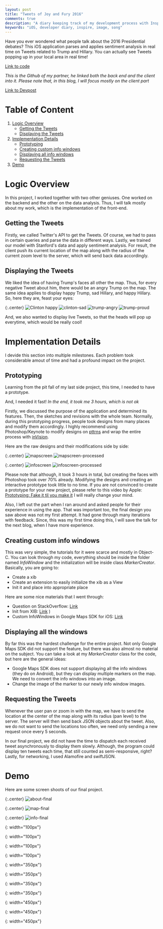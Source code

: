 ```yaml
---
layout: post
title: "Tweets of Joy and Fury 2016"
comments: true
description: "A diary keeping track of my development process with Inspire"
keywords: "iOS, developer diary, inspire, image, song"
---
```


Have you ever wondered what people talk about the 2016 Presidential debates? This iOS application parses and applies sentiment analysis in real time on Tweets related to Trump and Hillary. You can actually see Tweets popping up in your local area in real time!

[Link to code](https://github.com/awernick/TweetsOfJoyAndFury2016)

*This is the Github of my partner, he linked both the back end and the client into it. Please note that, in this blog, I will focus mostly on the client part*

[Link to Devpost](http://devpost.com/software/tweets-of-joy-and-fury-2016)

# Table of Content
1. [Logic Overview](#logic-overview)
	* [Getting the Tweets](#getting-the-tweets)
	* [Displaying the Tweets](#displaying-the-tweets)
2. [Implementation Details](#implementation-details)
	* [Prototyping](#prototyping)
	* [Creating custom info windows](#creating-custome-info-windows)
	* [Displaying all info windows](#displaying-all-info-windows)
	* [Requesting the Tweets](#requesting-the-tweets)
3. [Demo](#demo)


# Logic Overview
In this project, I worked together with two other geniuses. One worked on the backend and the other on the data analysis. Thus, I will talk mostly about my work, which is the implementation of the front-end.

## Getting the Tweets

Firstly, we called Twitter's API to get the Tweets. Of course, we had to pass in certain queries and parse the data in different ways. Lastly, we trained our model with Stanford's data and apply sentiment analysis. For result, the client push its current location of the map along with the radius of the current zoom level to the server, which will send back data accordingly.

## Displaying the Tweets

We liked the idea of having Trump's faces all other the map. Thus, for every negative Tweet about him, there would be an angry Trump on the map. The same idea applies to display happy Trump, sad Hillary, and happy Hillary. So, here they are, feast your eyes:

{:.center}
![Clinton happy][clinton-happy] ![clinton-sad][clinton-sad] ![trump-angry][trump-angry] ![trump-proud][trump-proud]

And, we also wanted to display live Tweets, so that the heads will pop up everytime, which would be really cool!

# Implementation Details
I devide this section into multiple milestones. Each problem took considerable amout of time and had a profound impact on the project.

## Prototyping
Learning from the pit fall of my last side project, this time, I needed to have a prototype.

And, I needed it fast! *In the end, it took me 3 hours, which is not ok*

Firstly, we discussed the purpose of the application and determined its features. Then, the sketches and revisions with the whole team. Normally, during this prototyping progress, people took designs from many places and modify them accordingly. I highly recommend using Photoshop/Keynote to modify designs on [pttrns](http://pttrns.com/) and wrap the entire process with [inVision](https://www.invisionapp.com/).

Here are the raw designs and their modifications side by side:

{:.center}
![mapscreen][mapscreen] ![mapscreen-processed][mapscreen-processed]

{:.center}
![infoscreen][infoscreen] ![infoscreen-processed][infoscreen-processed]

Please note that although, it took 3 hours in total, but creating the faces with Photoshop took over 70% already. Modifying the designs and creating an interactive prototype took little to no time. If you are not convinced to create a prototype for your new project, please refer to this video by Apple: [Prototyping: Fake it til you make it](https://developer.apple.com/videos/play/wwdc2014/223/) I will really change your mind.

Also, I left out the part when I ran around and asked people for their experience in using the app. That was important too, the final design you saw above was not my first attempt. It had gone through many iterations with feedback. Since, this was my first time doing this, I will save the talk for the next blog, when I have more experience.

## Creating custom info windows
This was very simple, the tutorials for it were scarce and mostly in Object-C. You can look through my code, everything should be inside the folder named *InfoWindow* and the initialization will be inside class *MarkerCreator*. Basically, you are going to:

* Create a xib
* Create an extension to easily initialize the xib as a View
* Init it and place into appropriate place

Here are some nice materials that I went through:

* Question on StackOverflow: [Link](http://stackoverflow.com/questions/16746765/custom-info-window-for-google-maps)
* Init from XIB: [Link](http://stackoverflow.com/questions/25513271/how-to-initialise-a-uiview-class-with-a-xib-file-in-swift-ios)
)
* Custom InfoWindows in Google Maps SDK for iOS: [Link](https://www.youtube.com/watch?v=ILiBXYscsyY)

## Displaying all the windows
By far this was the hardest challenge for the entire project. Not only Google Maps SDK did not support the feature, but there was also almost no material on the subject. You can take a look at my *MarkerCreator* class for the code, but here are the general ideas:

* Google Maps SDK does not support displaying all the info windows (they do on Android), but they can display multiple markers on the map. We need to convert the info windows into an image.
* Change the image of the marker to our newly info window images.

## Requesting the Tweets
Whenever the user pan or zoom in with the map, we have to send the location at the center of the map along with its radius (pan level) to the server. The server will then send back JSON objects about the tweet. Also, we do not want to send the locations too often, we need only sending a new request once every 5 seconds. 

In our final project, we did not have the time to dispatch each received tweet asynchronously to display them slowly. Although, the program could display ten tweets each time, that still counted as semi-responsive, right? Lastly, for networking, I used Alamofire and swiftJSON.

# Demo
Here are some screen shoots of our final project.

{:.center}
![about-final][about-final]

{:.center}
![map-final][map-final]

{:.center}
![info-final][info-final]


[clinton-happy]: ../../image/tweets/clinton-happy.png 
{: width="100px"}

[clinton-sad]: ../../image/tweets/clinton-sad.png 
{: width="100px"}

[trump-angry]: ../../image/tweets/trump-angry.png 
{: width="100px"}

[trump-proud]: ../../image/tweets/trump-proud.png 
{: width="100px"}



[infoscreen-processed]: ../../image/tweets/infoscreen-processed.png 
{: width="350px"}

[mapscreen-processed]: ../../image/tweets/mapscreen-processed.png 
{: width="350px"}

[infoscreen]: ../../image/tweets/infoscreen.jpg
{: width="350px"}

[mapscreen]: ../../image/tweets/mapscreen.jpg 
{: width="350px"}


[about-final]: ../../image/tweets/about-final.png 
{: width="450px"}

[info-final]: ../../image/tweets/info-final.png
{: width="450px"}

[map-final]: ../../image/tweets/map-final.png
{: width="450px"}